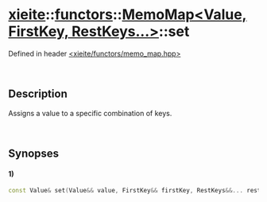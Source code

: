 # [xieite](../../../../../xieite.md)\:\:[functors](../../../../../functors.md)\:\:[MemoMap<Value, FirstKey, RestKeys...>](../../../memo_map.md)\:\:set
Defined in header [<xieite/functors/memo_map.hpp>](../../../../../../include/xieite/functors/memo_map.hpp)

&nbsp;

## Description
Assigns a value to a specific combination of keys.

&nbsp;

## Synopses
#### 1)
```cpp
const Value& set(Value&& value, FirstKey&& firstKey, RestKeys&&... restKeys) noexcept;
```
